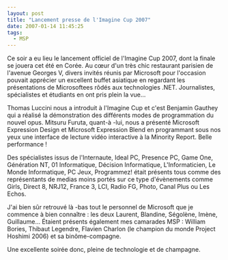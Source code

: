 ```yaml
---
layout: post
title: "Lancement presse de l'Imagine Cup 2007"
date: 2007-01-14 11:45:25
tags:
  - MSP
---
```


Ce soir a eu lieu le lancement officiel de l'Imagine Cup 2007, dont la finale se jouera cet été en Corée. Au cœur d'un très chic restaurant parisien de l'avenue Georges V, divers invités réunis par Microsoft pour l'occasion pouvait apprécier un excellent buffet asiatique en regardant les présentations de Microsoftees rôdés aux technologies .NET. Journalistes, spécialistes et étudiants en ont pris plein la vue…

<!-- more -->

Thomas Luccini nous a introduit à l'Imagine Cup et c'est Benjamin Gauthey qui a réalisé la démonstration des différents modes de programmation du nouvel opus. Mitsuru Furuta, quant-à -lui, nous a présenté Microsoft Expression Design et Microsoft Expression Blend en programmant sous nos yeux une interface de lecture vidéo interactive à la Minority Report. Belle performance !

Des spécialistes issus de l'Internaute, Ideal PC, Presence PC, Game One, Génération NT, 01 Informatique, Décision Informatique, L'Informaticien, Le Monde Informatique, PC Jeux, Programmez! était présents tous comme des représentants de medias moins portés sur ce type d'évènements comme Girls, Direct 8, NRJ12, France 3, LCI, Radio FG, Photo, Canal Plus ou Les Echos.

J'ai bien sûr retrouvé là -bas tout le personnel de Microsoft que je commence à bien connaître : les deux Laurent, Blandine, Ségolène, Imène, Guillaume… Étaient présents également mes camarades MSP : William Bories, Thibaut Legendre, Flavien Charlon (le champion du monde Project Hoshimi 2006) et sa binôme-compagne.

Une excellente soirée donc, pleine de technologie et de champagne.
